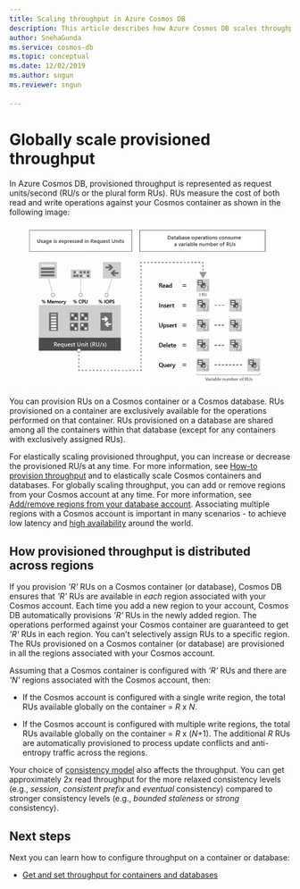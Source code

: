```yaml
---
title: Scaling throughput in Azure Cosmos DB 
description: This article describes how Azure Cosmos DB scales throughput across different regions where the Azure Cosmos account is provisioned.
author: SnehaGunda
ms.service: cosmos-db
ms.topic: conceptual
ms.date: 12/02/2019
ms.author: sngun
ms.reviewer: sngun

---
```


# Globally scale provisioned throughput 

In Azure Cosmos DB, provisioned throughput is represented as request units/second (RU/s or the plural form RUs). RUs measure the cost of both read and write operations against your Cosmos container as shown in the following image:

![Request Units](./media/scaling-throughput/request-unit-charge-of-read-and-write-operations.png)

You can provision RUs on a Cosmos container or a Cosmos database. RUs provisioned on a container are exclusively available for the operations performed on that container. RUs provisioned on a database are shared among all the containers within that database (except for any containers with exclusively assigned RUs).

For elastically scaling provisioned throughput, you can increase or decrease the provisioned RU/s at any time. For more information, see [How-to provision throughput](set-throughput.md) and to elastically scale Cosmos containers and databases. For globally scaling throughput, you can add or remove regions from your Cosmos account at any time. For more information, see [Add/remove regions from your database account](how-to-manage-database-account.md#addremove-regions-from-your-database-account). Associating multiple regions with a Cosmos account is important in many scenarios - to achieve low latency and [high availability](high-availability.md) around the world.

## How provisioned throughput is distributed across regions

If you provision *'R'* RUs on a Cosmos container (or database), Cosmos DB ensures that *'R'* RUs are available in *each* region associated with your Cosmos account. Each time you add a new region to your account, Cosmos DB automatically provisions *'R'* RUs in the newly added region. The operations performed against your Cosmos container are guaranteed to get *'R'* RUs in each region. You can't selectively assign RUs to a specific region. The RUs provisioned on a Cosmos container (or database) are provisioned in all the regions associated with your Cosmos account.

Assuming that a Cosmos container is configured with *'R'* RUs and there are *'N'* regions associated with the Cosmos account, then:

- If the Cosmos account is configured with a single write region, the total RUs available globally on the container = *R* x *N*.

- If the Cosmos account is configured with multiple write regions, the total RUs available globally on the container = *R* x (*N*+1). The additional *R* RUs are automatically provisioned to process update conflicts and anti-entropy traffic across the regions.

Your choice of [consistency model](consistency-levels.md) also affects the throughput. You can get approximately 2x read throughput for the more relaxed consistency levels (e.g., *session*, *consistent prefix* and *eventual* consistency) compared to stronger consistency levels (e.g., *bounded staleness* or *strong* consistency).

## Next steps

Next you can learn how to configure throughput on a container or database:

* [Get and set throughput for containers and databases](set-throughput.md) 

